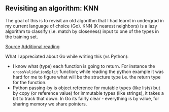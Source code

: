 ## Revisiting an algorithm: KNN
The goal of this is to revisit an old algorithm that I had learnt in undergrad in my current language of choice (Go). KNN (K nearest neighbors) is a lazy algorithm to classify (i.e. match by closeness) input to one of the types in the training set.

[Source](https://machinelearningmastery.com/tutorial-to-implement-k-nearest-neighbors-in-python-from-scratch/)
[Additional reading](https://machinelearningmastery.com/k-fold-cross-validation/)

What I appreciated about Go while writing this (vs Python):
- I know what (type) each function is going to return. For instance the `crossValidationSplit` function; while reading the python example it was hard for me to figure what will be the structure type i.e. the return type for the function.
- Python passing-by is object reference for mutable types (like lists) but by copy (or reference value) for immutable types (like strings), it takes a bit to track that down. In Go its fairly clear - everything is by value, for sharing memory we share pointers.
